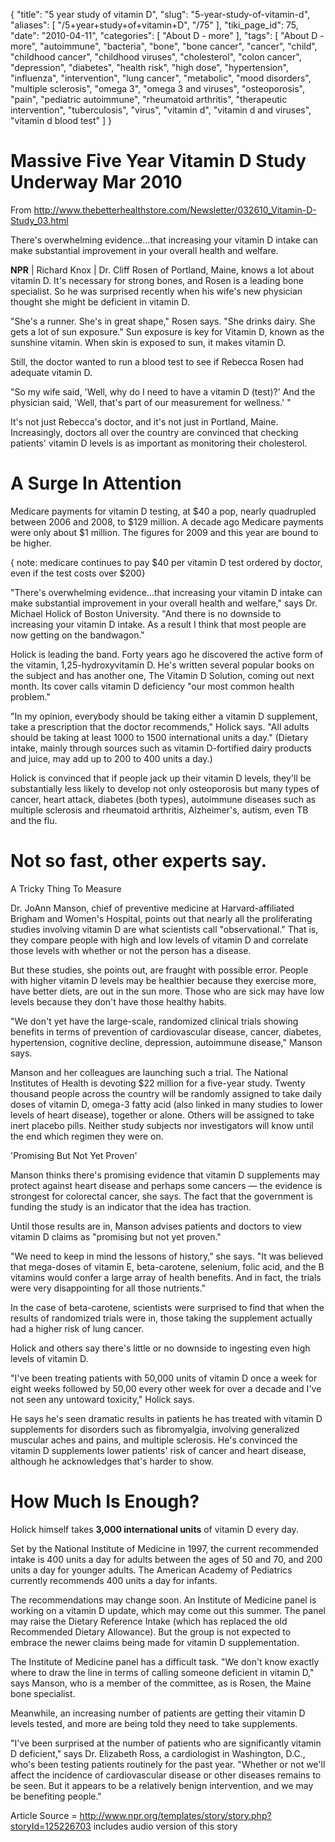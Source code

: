 {
    "title": "5 year study of vitamin D",
    "slug": "5-year-study-of-vitamin-d",
    "aliases": [
        "/5+year+study+of+vitamin+D",
        "/75"
    ],
    "tiki_page_id": 75,
    "date": "2010-04-11",
    "categories": [
        "About D - more"
    ],
    "tags": [
        "About D - more",
        "autoimmune",
        "bacteria",
        "bone",
        "bone cancer",
        "cancer",
        "child",
        "childhood cancer",
        "childhood viruses",
        "cholesterol",
        "colon cancer",
        "depression",
        "diabetes",
        "health risk",
        "high dose",
        "hypertension",
        "influenza",
        "intervention",
        "lung cancer",
        "metabolic",
        "mood disorders",
        "multiple sclerosis",
        "omega 3",
        "omega 3 and viruses",
        "osteoporosis",
        "pain",
        "pediatric autoimmune",
        "rheumatoid arthritis",
        "therapeutic intervention",
        "tuberculosis",
        "virus",
        "vitamin d",
        "vitamin d and viruses",
        "vitamin d blood test"
    ]
}


# Massive Five Year Vitamin D Study Underway Mar 2010

From http://www.thebetterhealthstore.com/Newsletter/032610_Vitamin-D-Study_03.html 

There's overwhelming evidence…that increasing your vitamin D intake can make substantial improvement in your overall health and welfare.

 **NPR** | Richard Knox | Dr. Cliff Rosen of Portland, Maine, knows a lot about vitamin D. It's necessary for strong bones, and Rosen is a leading bone specialist. So he was surprised recently when his wife's new physician thought she might be deficient in vitamin D.

"She's a runner. She's in great shape," Rosen says. "She drinks dairy. She gets a lot of sun exposure." Sun exposure is key for Vitamin D, known as the sunshine vitamin. When skin is exposed to sun, it makes vitamin D.

Still, the doctor wanted to run a blood test to see if Rebecca Rosen had adequate vitamin D.

"So my wife said, 'Well, why do I need to have a vitamin D (test)?' And the physician said, 'Well, that's part of our measurement for wellness.' "

It's not just Rebecca's doctor, and it's not just in Portland, Maine. Increasingly, doctors all over the country are convinced that checking patients' vitamin D levels is as important as monitoring their cholesterol.

# A Surge In Attention

Medicare payments for vitamin D testing, at $40 a pop, nearly quadrupled between 2006 and 2008, to $129 million. A decade ago Medicare payments were only about $1 million. The figures for 2009 and this year are bound to be higher.

{ note: medicare continues to pay $40 per vitamin D test ordered by doctor, even if the test costs over $200}

"There's overwhelming evidence…that increasing your vitamin D intake can make substantial improvement in your overall health and welfare," says Dr. Michael Holick of Boston University. "And there is no downside to increasing your vitamin D intake. As a result I think that most people are now getting on the bandwagon."

Holick is leading the band. Forty years ago he discovered the active form of the vitamin, 1,25-hydroxyvitamin D. He's written several popular books on the subject and has another one, The Vitamin D Solution, coming out next month. Its cover calls vitamin D deficiency "our most common health problem."

"In my opinion, everybody should be taking either a vitamin D supplement, take a prescription that the doctor recommends," Holick says. "All adults should be taking at least 1000 to 1500 international units a day." (Dietary intake, mainly through sources such as vitamin D-fortified dairy products and juice, may add up to 200 to 400 units a day.)

Holick is convinced that if people jack up their vitamin D levels, they'll be substantially less likely to develop not only osteoporosis but many types of cancer, heart attack, diabetes (both types), autoimmune diseases such as multiple sclerosis and rheumatoid arthritis, Alzheimer's, autism, even TB and the flu.

# Not so fast, other experts say.

A Tricky Thing To Measure

Dr. JoAnn Manson, chief of preventive medicine at Harvard-affiliated Brigham and Women's Hospital, points out that nearly all the proliferating studies involving vitamin D are what scientists call "observational." That is, they compare people with high and low levels of vitamin D and correlate those levels with whether or not the person has a disease.

But these studies, she points out, are fraught with possible error. People with higher vitamin D levels may be healthier because they exercise more, have better diets, are out in the sun more. Those who are sick may have low levels because they don't have those healthy habits.

"We don't yet have the large-scale, randomized clinical trials showing benefits in terms of prevention of cardiovascular disease, cancer, diabetes, hypertension, cognitive decline, depression, autoimmune disease," Manson says.

Manson and her colleagues are launching such a trial. The National Institutes of Health is devoting $22 million for a five-year study. Twenty thousand people across the country will be randomly assigned to take daily doses of vitamin D, omega-3 fatty acid (also linked in many studies to lower levels of heart disease), together or alone. Others will be assigned to take inert placebo pills. Neither study subjects nor investigators will know until the end which regimen they were on.

'Promising But Not Yet Proven'

Manson thinks there's promising evidence that vitamin D supplements may protect against heart disease and perhaps some cancers — the evidence is strongest for colorectal cancer, she says. The fact that the government is funding the study is an indicator that the idea has traction.

Until those results are in, Manson advises patients and doctors to view vitamin D claims as "promising but not yet proven."

"We need to keep in mind the lessons of history," she says. "It was believed that mega-doses of vitamin E, beta-carotene, selenium, folic acid, and the B vitamins would confer a large array of health benefits. And in fact, the trials were very disappointing for all those nutrients."

In the case of beta-carotene, scientists were surprised to find that when the results of randomized trials were in, those taking the supplement actually had a higher risk of lung cancer.

Holick and others say there's little or no downside to ingesting even high levels of vitamin D.

"I've been treating patients with 50,000 units of vitamin D once a week for eight weeks followed by 50,00 every other week for over a decade and I've not seen any untoward toxicity," Holick says.

He says he's seen dramatic results in patients he has treated with vitamin D supplements for disorders such as fibromyalgia, involving generalized muscular aches and pains, and multiple sclerosis. He's convinced the vitamin D supplements lower patients' risk of cancer and heart disease, although he acknowledges that's harder to show.

# How Much Is Enough?

Holick himself takes  **3,000 international units**  of vitamin D every day.

Set by the National Institute of Medicine in 1997, the current recommended intake is 400 units a day for adults between the ages of 50 and 70, and 200 units a day for younger adults. The American Academy of Pediatrics currently recommends 400 units a day for infants.

The recommendations may change soon. An Institute of Medicine panel is working on a vitamin D update, which may come out this summer. The panel may raise the Dietary Reference Intake (which has replaced the old Recommended Dietary Allowance). But the group is not expected to embrace the newer claims being made for vitamin D supplementation.

The Institute of Medicine panel has a difficult task. "We don't know exactly where to draw the line in terms of calling someone deficient in vitamin D," says Manson, who is a member of the committee, as is Rosen, the Maine bone specialist.

Meanwhile, an increasing number of patients are getting their vitamin D levels tested, and more are being told they need to take supplements.

"I've been surprised at the number of patients who are significantly vitamin D deficient," says Dr. Elizabeth Ross, a cardiologist in Washington, D.C., who's been testing patients routinely for the past year. "Whether or not we'll affect the incidence of cardiovascular disease or other diseases remains to be seen. But it appears to be a relatively benign intervention, and we may be benefiting people."

Article Source = http://www.npr.org/templates/story/story.php?storyId=125226703   includes audio version of this story